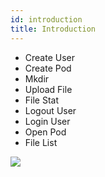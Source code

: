 ```yaml
---
id: introduction
title: Introduction
---
```


- Create User
- Create Pod
- Mkdir
- Upload File
- File Stat
- Logout User
- Login User
- Open Pod
- File List


[![](https://j.gifs.com/lx3x0l.gif)](https://bee.fairos.io/files/19c1bd8c5714db4f798e07421dc7a20497537e1d1d8ad4f95cfcac8775effd05)
